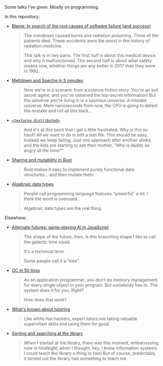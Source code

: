 Some talks I've given. Mostly on programming.

In this repository:

*   [Blame: In search of the root causes of software failure (and success)](blame/blame.md)

    > The overdoses caused burns and radiation poisoning.
    > Three of the patients died.
    > These accidents were the worst in the history of radiation medicine.
    >
    > This talk is in two parts.
    > The first half is about this medical device and why it malfunctioned.
    > The second half is about what safety means now,
    > whether things are any better in 2017 than they were in 1982.

*   [Meltdown and Spectre in 5 minutes](meltdown-spectre/meltdown-spectre.md)

    > Now we're in a scenario from a science fiction story. You're an
    > evil secret agent, and you've obtained the top-secret information!
    > But the universe you're living in is a spurious universe. A
    > mistake universe. Mere nanoseconds from now, the CPU is going to
    > detect the mistake and roll all this back...

*   [`<textarea distributed>`](textarea-distributed/textarea-distributed.md)

    > And it's at this point that I get a little frustrated. Why is this
    > so hard? All we want to do is edit a text file. This should be
    > easy. Instead we keep failing. Just one approach after another
    > *stinks,* and the kids are starting to ask their mother, "Why is
    > daddy so angry all the time?"

*   [Sharing and mutability in Rust](rust-mutability/rust-mutability.md)

    > Rust makes it easy to implement purely functional data
    > structures... and then mutate them.

*   [Algebraic data types](algebraic-data-types/adts.md)

    > People call programming language features "powerful" a lot.
    > I think the word is overused.
    >
    > Algebraic data types are the real thing.

Elsewhere:

*   [Alternate futures: game-playing AI in JavaScript](https://github.com/jorendorff/game-playing/blob/master/talk.md)

    > The shape of the future, then, is this branching shape
    > I like to call the galactic time squid.
    >
    > It's a technical term.
    >
    > Some people call it a "tree".

*   [GC in 50 lines](https://github.com/jorendorff/gc-in-50-lines)

    > As an application programmer, you don’t do memory management for
    > every single object in your program. But somebody has to. The
    > system does it for you. Right?
    >
    > How does that work?

*   [What's known about tutoring](http://jorendorff.github.io/hackday/2013/tutoring/)

    > Like white-hat hackers, expert tutors are taking valuable
    > supervillain skills and using them for good.

*   [Sorting and searching at the library](http://jorendorff.github.io/hackday/2012/library/)

    > When I started at the library, there was this moment, embarrassing
    > now in hindsight, when I thought, hey, I know information
    > systems. I could teach the library a thing or two! But of course,
    > predictably, it turned out the library had something to teach me.
